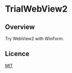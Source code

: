 # TrialWebView2

## Overview

Try WebView2 with WinForm.

## Licence

[MIT](https://github.com/sudakogoma/TrialWebView2/blob/master/LICENSE)

